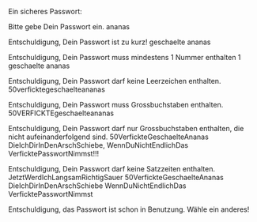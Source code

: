 Ein sicheres Passwort:

Bitte gebe Dein Passwort ein. ananas

Entschuldigung, Dein Passwort ist zu kurz! geschaelte ananas

Entschuldigung, Dein Passwort muss mindestens 1 Nummer enthalten 1 geschaelte ananas

Entschuldigung, Dein Passwort darf keine Leerzeichen enthalten. 50verficktegeschaelteananas

Entschuldigung, Dein Passwort muss Grossbuchstaben enthalten. 50VERFICKTEgeschaelteananas

Entschuldigung, Dein Passwort darf nur Grossbuchstaben enthalten, die nicht aufeinanderfolgend sind. 50VerfickteGeschaelteAnanas DieIchDirInDenArschSchiebe, WennDuNichtEndlichDas VerficktePasswortNimmst!!!

Entschuldigung, Dein Passwort darf keine Satzzeiten enthalten. JetztWerdIchLangsamRichtigSauer 50VerfickteGeschaelteAnanas DieIchDirInDenArschSchiebe WennDuNichtEndlichDas VerficktePasswortNimmst

Entschuldigung, das Passwort ist schon in Benutzung. Wähle ein anderes!
